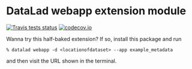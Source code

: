 # DataLad webapp extension module

[![Travis tests status](https://secure.travis-ci.org/datalad/datalad-webapp.png?branch=master)](https://travis-ci.org/datalad/datalad-webapp) [![codecov.io](https://codecov.io/github/datalad/datalad-webapp/coverage.svg?branch=master)](https://codecov.io/github/datalad/datalad-webapp?branch=master)

Wanna try this half-baked extension? If so, install this package and run

    % datalad webapp -d <locationofdataset> --app example_metadata

and then visit the URL shown in the terminal.
